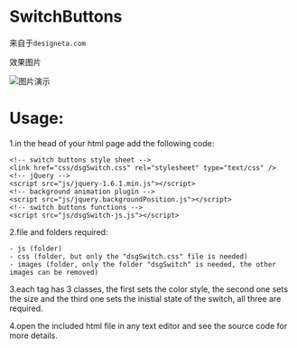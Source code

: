 SwitchButtons
=====
来自于`designeta.com`

效果图片

![图片演示][1]

Usage:
=====
  1.in the head of your html page add the following code:

    <!-- switch buttons style sheet -->
    <link href="css/dsgSwitch.css" rel="stylesheet" type="text/css" />
    <!-- jQuery -->
    <script src="js/jquery-1.6.1.min.js"></script>
    <!-- background animation plugin -->
    <script src="js/jquery.backgroundPosition.js"></script>
    <!-- switch buttons functions -->
    <script src="js/dsgSwitch-js.js"></script>

  2.file and folders required:

    - js (folder)
    - css (folder, but only the "dsgSwitch.css" file is needed)
    - images (folder, only the folder "dsgSwitch" is needed, the other images can be removed)

  3.each tag has 3 classes, the first sets the color style, the second one sets the size and the third one sets the inistial state of the switch, all three are required.

  4.open the included html file in any text editor and see the source code for more details.

[1]: https://raw.github.com/txlong/iAnonymous/master/jQuery/SwitchButtons/screenshot01.jpg
